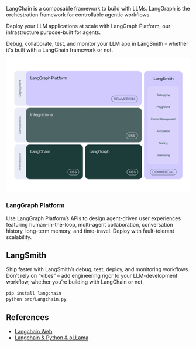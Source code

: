 
LangChain is a composable framework to build with LLMs. LangGraph is the orchestration framework for controllable agentic workflows.

Deploy your LLM applications at scale with LangGraph Platform, our infrastructure purpose-built for agents.

Debug, collaborate, test, and monitor your LLM app in LangSmith - whether it's built with a LangChain framework or not. 

![stack_diagram](../rsc/stack_diagram.webp)

### LangGraph Platform
Use LangGraph Platform’s APIs to design agent-driven user experiences featuring human-in-the-loop, multi-agent collaboration, conversation history, long-term memory, and time-travel. Deploy with fault-tolerant scalability.

## LangSmith
Ship faster with LangSmith’s debug, test, deploy, and monitoring workflows. Don’t rely on “vibes” – add engineering rigor to your LLM-development workflow, whether you’re building with LangChain or not.

```shell
pip install langchain
python src/Langchain.py
```

## References 
- [Langchain Web](https://www.langchain.com/)
- [Langchain & Python & oLLama](https://python.langchain.com/docs/integrations/chat/ollama/)